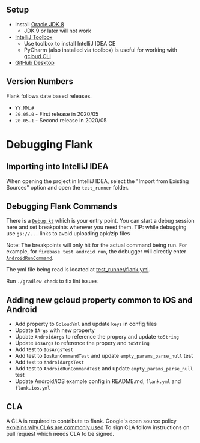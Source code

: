 ## Setup

- Install [Oracle JDK 8](http://www.oracle.com/technetwork/java/javase/downloads/jdk8-downloads-2133151.html)
  - JDK 9 or later will not work
- [IntelliJ Toolbox](https://www.jetbrains.com/toolbox/app/)
  - Use toolbox to install IntelliJ IDEA CE
  - PyCharm (also installed via toolbox) is useful for working with [gcloud CLI](https://github.com/bootstraponline/gcloud_cli)
- [GitHub Desktop](https://desktop.github.com/)

## Version Numbers

Flank follows date based releases.

- `YY.MM.#`
- `20.05.0` - First release in 2020/05
- `20.05.1` - Second release in 2020/05

# Debugging Flank

## Importing into IntelliJ IDEA

When opening the project in IntelliJ IDEA, select the "Import from Existing Sources" option and open the `test_runner` folder.

## Debugging Flank Commands

There is a [`Debug.kt`](https://github.com/Flank/flank/blob/master/test_runner/src/test/kotlin/Debug.kt#L8) which is your entry point. You can start a debug session here and set breakpoints wherever you need them. TIP: while debugging use `gs://...` links to avoid uploading apk/zip files

Note: The breakpoints will only hit for the actual command being run. For example, for `firebase test android run`, the debugger will directly enter [`AndroidRunCommand`](https://github.com/Flank/flank/blob/master/test_runner/src/main/kotlin/ftl/cli/firebase/test/android/AndroidRunCommand.kt).

The yml file being read is located at [test_runner/flank.yml](https://github.com/Flank/flank/blob/master/test_runner/flank.yml).

Run `./gradlew check` to fix lint issues

## Adding new gcloud property common to iOS and Android

- Add property to `GcloudYml` and update `keys` in config files
- Update `IArgs` with new property
- Update `AndroidArgs` to reference the propery and update `toString`
- Update `IosArgs` to reference the propery and `toString`
- Add test to `IosArgsTest`
- Add test to `IosRunCommandTest` and update `empty_params_parse_null` test
- Add test to `AndroidArgsTest`
- Add test to `AndroidRunCommandTest` and update `empty_params_parse_null` test
- Update Android/iOS example config in README.md, `flank.yml` and `flank.ios.yml`

## CLA

A CLA is required to contribute to flank. Google's open source policy [explains why CLAs are commonly used](https://opensource.google.com/docs/cla/policy/)
To sign CLA follow instructions on pull request which needs CLA to be signed. 
